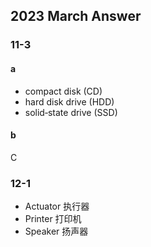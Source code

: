 ## 2023 March Answer
### 11-3
#### a
- compact disk (CD)
- hard disk drive (HDD) 
- solid‑state drive (SSD)
#### b
C

### 12-1
- Actuator 
 执行器
- Printer 
 打印机
- Speaker
 扬声器